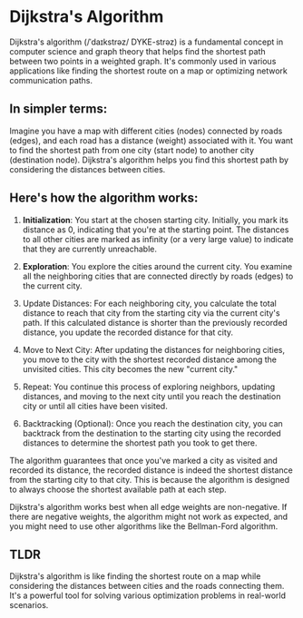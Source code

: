 # Dijkstra's Algorithm

Dijkstra's algorithm (/ˈdaɪkstrəz/ DYKE-strəz) is a fundamental concept in computer science and graph theory that helps find the shortest path between two points in a weighted graph. It's commonly used in various applications like finding the shortest route on a map or optimizing network communication paths. 
 
## In simpler terms:

Imagine you have a map with different cities (nodes) connected by roads (edges), and each road has a distance (weight) associated with it. You want to find the shortest path from one city (start node) to another city (destination node). Dijkstra's algorithm helps you find this shortest path by considering the distances between cities.

## Here's how the algorithm works:

1. **Initialization**: You start at the chosen starting city. Initially, you mark its distance as 0, indicating that you're at the starting point. The distances to all other cities are marked as infinity (or a very large value) to indicate that they are currently unreachable.

2. **Exploration**: You explore the cities around the current city. You examine all the neighboring cities that are connected directly by roads (edges) to the current city.

3. Update Distances: For each neighboring city, you calculate the total distance to reach that city from the starting city via the current city's path. If this calculated distance is shorter than the previously recorded distance, you update the recorded distance for that city.

4. Move to Next City: After updating the distances for neighboring cities, you move to the city with the shortest recorded distance among the unvisited cities. This city becomes the new "current city."

5. Repeat: You continue this process of exploring neighbors, updating distances, and moving to the next city until you reach the destination city or until all cities have been visited.

6. Backtracking (Optional): Once you reach the destination city, you can backtrack from the destination to the starting city using the recorded distances to determine the shortest path you took to get there.

The algorithm guarantees that once you've marked a city as visited and recorded its distance, the recorded distance is indeed the shortest distance from the starting city to that city. This is because the algorithm is designed to always choose the shortest available path at each step.

Dijkstra's algorithm works best when all edge weights are non-negative. If there are negative weights, the algorithm might not work as expected, and you might need to use other algorithms like the Bellman-Ford algorithm.

## TLDR

Dijkstra's algorithm is like finding the shortest route on a map while considering the distances between cities and the roads connecting them. It's a powerful tool for solving various optimization problems in real-world scenarios.
